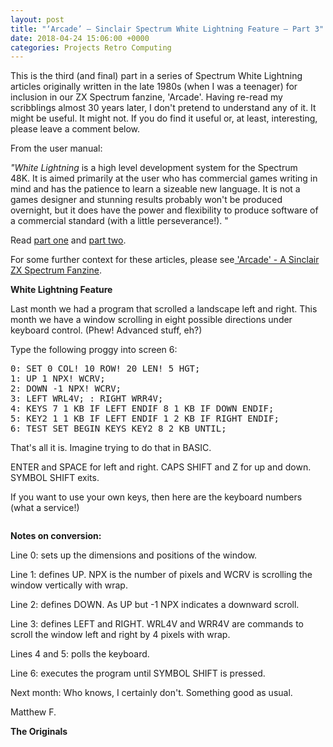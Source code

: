 ```yaml
---
layout: post
title: "‘Arcade’ – Sinclair Spectrum White Lightning Feature – Part 3"
date: 2018-04-24 15:06:00 +0000
categories: Projects Retro Computing
---
```


<!-- wp:paragraph -->
<p>This is the third (and final) part in a series of Spectrum White Lightning articles originally written in the late 1980s (when I was a teenager) for inclusion in our ZX Spectrum fanzine, 'Arcade'. Having re-read my scribblings almost 30 years later, I don't pretend to understand any of it. It might be useful. It might not. If you do find it useful or, at least, interesting, please leave a comment below.</p>
<!-- /wp:paragraph -->

<!-- wp:paragraph -->
<p>From the user manual:</p>
<!-- /wp:paragraph -->

<!-- wp:paragraph -->
<p><em>"White Lightning</em>&nbsp;is a high level development system for the Spectrum 48K.&nbsp;It is aimed primarily at the user who has commercial games writing in mind and has the patience to learn a sizeable new language. It is not a games designer and stunning results probably won't be produced overnight, but it does have the power and flexibility to produce software of a commercial standard (with a little perseverance!). "</p>
<!-- /wp:paragraph -->

<!-- wp:paragraph -->
<p>Read <a href="{{ site.baseurl }}/arcade-sinclair-spectrum-white-lightning-feature-part-1/">part one</a> and <a href="{{ site.baseurl }}/arcade-sinclair-spectrum-white-lightning-feature-part-2/">part two</a>.</p>
<!-- /wp:paragraph -->

<!-- wp:paragraph -->
<p>For some further context for these articles, please see<a href="{{ site.baseurl }}/arcade-a-sinclair-zx-spectrum-fanzine/" data-type="post" data-id="121"> 'Arcade' - A Sinclair ZX Spectrum Fanzine</a>.</p>
<!-- /wp:paragraph -->

<!-- wp:paragraph -->
<p><strong>White Lightning Feature</strong></p>
<!-- /wp:paragraph -->

<!-- wp:paragraph -->
<p>Last month we had a program that scrolled a landscape left and right. This month we have a window scrolling in eight possible directions under keyboard control. (Phew! Advanced stuff, eh?)</p>
<!-- /wp:paragraph -->

<!-- wp:paragraph -->
<p>Type the following proggy into screen 6:</p>
<!-- /wp:paragraph -->

<!-- wp:preformatted -->
<pre class="wp-block-preformatted">0: SET 0 COL! 10 ROW! 20 LEN! 5 HGT;<br>1: UP 1 NPX! WCRV;<br>2: DOWN -1 NPX! WCRV;<br>3: LEFT WRL4V; : RIGHT WRR4V;<br>4: KEYS 7 1 KB IF LEFT ENDIF 8 1 KB IF DOWN ENDIF;<br>5: KEY2 1 1 KB IF LEFT ENDIF 1 2 KB IF RIGHT ENDIF;<br>6: TEST SET BEGIN KEYS KEY2 8 2 KB UNTIL;</pre>
<!-- /wp:preformatted -->

<!-- wp:paragraph -->
<p>That's all it is. Imagine trying to do that in BASIC.</p>
<!-- /wp:paragraph -->

<!-- wp:paragraph -->
<p>ENTER and SPACE for left and right. CAPS SHIFT and Z for up and down. SYMBOL SHIFT exits.</p>
<!-- /wp:paragraph -->

<!-- wp:paragraph -->
<p>If you want to use your own keys, then here are the keyboard numbers (what a service!)</p>
<!-- /wp:paragraph -->

<!-- wp:gallery {"ids":[99],"linkTo":"media","sizeSlug":"medium","align":"left"} -->
<figure class="wp-block-gallery alignleft has-nested-images columns-default is-cropped"><!-- wp:image {"id":99,"sizeSlug":"medium","linkDestination":"media","style":{"border":{"radius":"6px"}}} -->
<figure class="wp-block-image size-medium has-custom-border"><a href="https://res.cloudinary.com/circleseven/image/upload/IMG_2236-e1520947600686-scaled.jpg"><img src="https://res.cloudinary.com/circleseven/image/upload/IMG_2236-e1520947600686-300x225.jpg" alt="" class="wp-image-99" style="border-radius:6px"/></a></figure>
<!-- /wp:image --></figure>
<!-- /wp:gallery -->

<!-- wp:paragraph -->
<p><strong>Notes on conversion:</strong></p>
<!-- /wp:paragraph -->

<!-- wp:paragraph -->
<p>Line 0: sets up the dimensions and positions of the window.</p>
<!-- /wp:paragraph -->

<!-- wp:paragraph -->
<p>Line 1: defines UP. NPX is the number of pixels and WCRV is scrolling the window vertically with wrap.</p>
<!-- /wp:paragraph -->

<!-- wp:paragraph -->
<p>Line 2: defines DOWN. As UP but -1 NPX indicates a downward scroll.</p>
<!-- /wp:paragraph -->

<!-- wp:paragraph -->
<p>Line 3: defines LEFT and RIGHT. WRL4V and WRR4V are commands to scroll the window left and right by 4 pixels with wrap.</p>
<!-- /wp:paragraph -->

<!-- wp:paragraph -->
<p>Lines 4 and 5: polls the keyboard.</p>
<!-- /wp:paragraph -->

<!-- wp:paragraph -->
<p>Line 6: executes the program until SYMBOL SHIFT is pressed.</p>
<!-- /wp:paragraph -->

<!-- wp:paragraph -->
<p>Next month: Who knows, I certainly don't. Something good as usual.</p>
<!-- /wp:paragraph -->

<!-- wp:paragraph -->
<p>Matthew F.</p>
<!-- /wp:paragraph -->

<!-- wp:paragraph -->
<p><strong>The Originals</strong></p>
<!-- /wp:paragraph -->

<!-- wp:gallery {"linkTo":"media","sizeSlug":"medium","align":"left"} -->
<figure class="wp-block-gallery alignleft has-nested-images columns-default is-cropped"><!-- wp:image {"id":102,"sizeSlug":"medium","linkDestination":"media","style":{"border":{"radius":"6px"}}} -->
<figure class="wp-block-image size-medium has-custom-border"><a href="https://res.cloudinary.com/circleseven/image/upload/IMG_2234-scaled.jpg"><img src="https://res.cloudinary.com/circleseven/image/upload/IMG_2234-225x300.jpg" alt="" class="wp-image-102" style="border-radius:6px"/></a></figure>
<!-- /wp:image -->

<!-- wp:image {"id":100,"sizeSlug":"medium","linkDestination":"media","style":{"border":{"radius":"6px"}}} -->
<figure class="wp-block-image size-medium has-custom-border"><a href="https://res.cloudinary.com/circleseven/image/upload/IMG_2235-scaled.jpg"><img src="https://res.cloudinary.com/circleseven/image/upload/IMG_2235-225x300.jpg" alt="" class="wp-image-100" style="border-radius:6px"/></a></figure>
<!-- /wp:image --></figure>
<!-- /wp:gallery -->